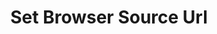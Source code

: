 ---
title: Set Browser Source Url
description: Change the URL of a browser source
parameters:
  - name: Connection
    import: obs-studio/connection
  - name: Scene
    import: obs-studio/scene
  - name: Source
    import: obs-studio/source
  - name: Url
    type: String
    required: true
    description: |
      Enter a new URL for the browser source
variables: []
csharpMethods:
  - ObsSetBrowserSource
---